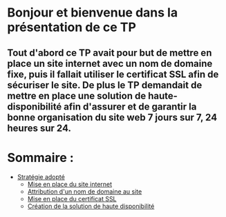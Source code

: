 # Bonjour et bienvenue dans la présentation de ce TP

## Tout d'abord ce TP avait pour but de mettre en place un site internet avec un nom de domaine fixe, puis il fallait utiliser le certificat SSL afin de sécuriser le site. De plus le TP demandait de mettre en place une solution de haute-disponibilité afin d'assurer et de garantir la bonne organisation du site web 7 jours sur 7, 24 heures sur 24.

# Sommaire :
  * [Stratégie adopté]()
    * [Mise en place du site internet]() 
    * [Attribution d'un nom de domaine au site]()
    * [Mise en place du certificat SSL]()
    * [Création de la solution de haute disponibilité]()
